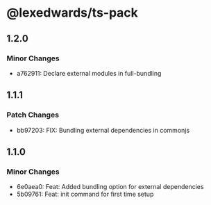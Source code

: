 # @lexedwards/ts-pack

## 1.2.0

### Minor Changes

- a762911: Declare external modules in full-bundling

## 1.1.1

### Patch Changes

- bb97203: FIX: Bundling external dependencies in commonjs

## 1.1.0

### Minor Changes

- 6e0aea0: Feat: Added bundling option for external dependencies
- 5b09761: Feat: init command for first time setup
